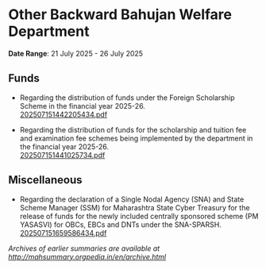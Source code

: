 # Other Backward Bahujan Welfare Department

**Date Range**: 21 July 2025 - 26 July 2025


## Funds
- Regarding the distribution of funds under the Foreign Scholarship Scheme in the financial year 2025-26.\
  [202507151442205434.pdf](https://gr.maharashtra.gov.in/Site/Upload/Government%20Resolutions/English/202507151442205434.pdf)

- Regarding the distribution of funds for the scholarship and tuition fee and examination fee schemes being implemented by the department in the financial year 2025-26.\
  [202507151441025734.pdf](https://gr.maharashtra.gov.in/Site/Upload/Government%20Resolutions/English/202507151441025734.pdf)

## Miscellaneous
- Regarding the declaration of a Single Nodal Agency (SNA) and State Scheme Manager (SSM) for Maharashtra State Cyber Treasury for the release of funds for the newly included centrally sponsored scheme (PM YASASVI) for OBCs, EBCs and DNTs under the SNA-SPARSH.\
  [202507151659586434.pdf](https://gr.maharashtra.gov.in/Site/Upload/Government%20Resolutions/English/202507151659586434.pdf)


*Archives of earlier summaries are available at http://mahsummary.orgpedia.in/en/archive.html*